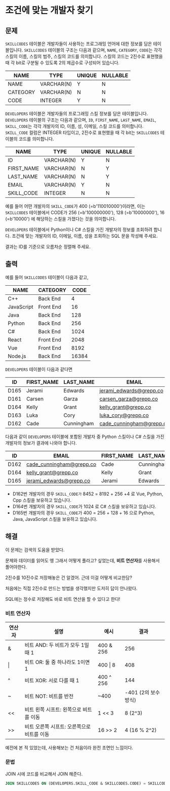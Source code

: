 # 조건에 맞는 개발자 찾기

## 문제

`SKILLCODES` 테이블은 개발자들이 사용하는 프로그래밍 언어에 대한 정보를 담은 테이블입니다. `SKILLCODES` 테이블의 구조는 다음과 같으며, `NAME`, `CATEGORY`, `CODE`는 각각 스킬의 이름, 스킬의 범주, 스킬의 코드를 의미합니다. 스킬의 코드는 2진수로 표현했을 때 각 bit로 구분될 수 있도록 2의 제곱수로 구성되어 있습니다.

|NAME	|TYPE	|UNIQUE	|NULLABLE|
|--|--|--|--|
|NAME	|VARCHAR(N)	|Y	|N|
|CATEGORY	|VARCHAR(N)	|N	|N|
|CODE	|INTEGER	|Y	|N|

`DEVELOPERS` 테이블은 개발자들의 프로그래밍 스킬 정보를 담은 테이블입니다. `DEVELOPERS` 테이블의 구조는 다음과 같으며, `ID`, `FIRST_NAME`, `LAST_NAME`, `EMAIL`, `SKILL_CODE`는 각각 개발자의 ID, 이름, 성, 이메일, 스킬 코드를 의미합니다. `SKILL_CODE` 컬럼은 INTEGER 타입이고, 2진수로 표현했을 때 각 bit는 `SKILLCODES` 테이블의 코드를 의미합니다.

|NAME	|TYPE	|UNIQUE	|NULLABLE|
|--|--|--|--|
|ID	|VARCHAR(N)	|Y	|N|
|FIRST_NAME	|VARCHAR(N)	|N	|Y|
|LAST_NAME	|VARCHAR(N)	|N	|Y|
|EMAIL	|VARCHAR(N)	|Y	|N|
|SKILL_CODE	|INTEGER	|N	|N|

예를 들어 어떤 개발자의 `SKILL_CODE`가 400 (=b'110010000')이라면, 이는 `SKILLCODES` 테이블에서 CODE가 256 (=b'100000000'), 128 (=b'10000000'), 16 (=b'10000') 에 해당하는 스킬을 가졌다는 것을 의미합니다.

`DEVELOPERS` 테이블에서 Python이나 C# 스킬을 가진 개발자의 정보를 조회하려 합니다. 조건에 맞는 개발자의 ID, 이메일, 이름, 성을 조회하는 SQL 문을 작성해 주세요.

결과는 ID를 기준으로 오름차순 정렬해 주세요.

## 출력

예를 들어 `SKILLCODES` 테이블이 다음과 같고,

|NAME	|CATEGORY	|CODE|
|--|--|--|
|C++	|Back End	|4|
|JavaScript	|Front End	|16|
|Java	|Back End	|128|
|Python	|Back End	|256|
|C#	|Back End	|1024|
|React	|Front End	|2048|
|Vue	|Front End	|8192|
|Node.js	|Back End	|16384|

`DEVELOPERS` 테이블이 다음과 같다면

|ID	|FIRST_NAME	|LAST_NAME	|EMAIL	|SKILL_CODE|
|--|--|--|--|--|
|D165	|Jerami	|Edwards	|jerami_edwards@grepp.co	|400|
|D161	|Carsen	|Garza	|carsen_garza@grepp.co	|2048|
|D164	|Kelly	|Grant	|kelly_grant@grepp.co	|1024|
|D163	|Luka	|Cory	|luka_cory@grepp.co	|16384|
|D162	|Cade	|Cunningham	|cade_cunningham@grepp.co	|8452|

다음과 같이 `DEVELOPERS` 테이블에 포함된 개발자 중 Python 스킬이나 C# 스킬을 가진 개발자의 정보가 결과에 나와야 합니다.

|ID	|EMAIL	|FIRST_NAME	|LAST_NAME|
|--|--|--|--|
|D162	|cade_cunningham@grepp.co	|Cade	|Cunningham|
|D164	|kelly_grant@grepp.co	|Kelly	|Grant|
|D165	|jerami_edwards@grepp.co	|Jerami	|Edwards|

* D162번 개발자의 경우 `SKILL_CODE가` 8452 = 8192 + 256 +4 로 Vue, Python, Cpp 스킬을 보유하고 있습니다.
* D164번 개발자의 경우 `SKILL_CODE`가 1024 로 C# 스킬을 보유하고 있습니다.
* D165번 개발자의 경우 `SKILL_CODE`가 400 = 256 + 128 + 16 으로 Python, Java, JavaScript 스킬을 보유하고 있습니다.

## 해결

이 문제는 검색의 도움을 받았다.

문제와 데이터를 읽어도 엥 그래서 어떻게 풀라고? 싶었는데, **비트 연산자**를 사용해서 풀어야한다.

2진수를 10진수로 저장해놓은 건 알겠어. 근데 이걸 어떻게 비교한담?

처음에는 직접 2진수로 만드는 방법을 생각했지만 도저히 답이 안나왔다.

SQL에는 정수로 저장해도 바로 비트 연산을 할 수 있다고 한다!

### 비트 연산자

|연산자	|설명	|예시	|결과|
|--|--|--|--|
|&	|비트 AND: 두 비트가 모두 1일 때 1	|400 & 256	|256|
|\|	|비트 OR: 둘 중 하나라도 1이면 1	|400 \| 8 | 408
|^	|비트 XOR: 서로 다를 때 1	|400 ^ 256	|144|
|~	|비트 NOT: 비트를 반전	|~400	|-401 (2의 보수 방식)|
|<<	|비트 왼쪽 시프트: 왼쪽으로 비트를 이동	|1 << 3	|8 (2^3)|
|>>	|비트 오른쪽 시프트: 오른쪽으로 비트를 이동	|16 >> 2	|4 (16 % 2^2)|

예전에 본 적 있었는데, 사용해보는 건 처음이라 완전 초면인 느낌이다.

### 문법

JOIN 시에 코드를 비교해서 JOIN 해준다.

```sql
JOIN SKILLCODES ON (DEVELOPERS.SKILL_CODE & SKILLCODES.CODE) = SKILLCODES.CODE
```